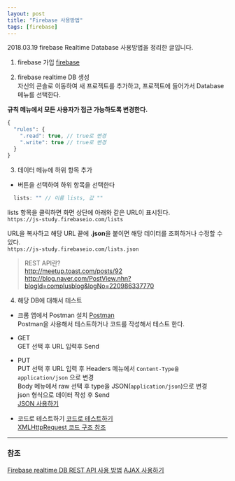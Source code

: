 ```yaml
---
layout: post
title: "Firebase 사용방법"
tags: [firebase]
---
```


2018.03.19
firebase Realtime Database 사용방법을 정리한 글입니다.

1. firebase 가입
[firebase](https://firebase.google.com)

2. firebase realtime DB 생성  
자신의 콘솔로 이동하여 새 프로젝트를 추가하고, 프로젝트에 들어가서 Database 메뉴를 선택한다.  

**규칙 메뉴에서 모든 사용자가 접근 가능하도록 변경한다.**
```js
{
  "rules": {
    ".read": true, // true로 변경
    ".write": true // true로 변경
  }
}
```

3. 데이터 메뉴에 하위 항목 추가
+ 버튼을 선택하여 하위 항목을 선택한다 
```js
  lists: "" // 이름 lists, 값 ""
```

lists 항목을 클릭하면 화면 상단에 아래와 같은 URL이 표시된다.  
`https://js-study.firebaseio.com/lists`

URL을 복사하고 해당 URL 끝에 **.json**을 붙이면 해당 데이터를 조회하거나 수정할 수 있다.  
`https://js-study.firebaseio.com/lists.json`

> REST API란?  
> http://meetup.toast.com/posts/92  
> http://blog.naver.com/PostView.nhn?blogId=complusblog&logNo=220986337770  

4. 해당 DB에 대해서 테스트

* 크롬 앱에서 Postman 설치 [Postman](https://www.getpostman.com/apps)  
Postman을 사용해서 테스트하거나 코드를 작성해서 테스트 한다.

+ GET  
GET 선택 후 URL 입력후 Send

+ PUT  
PUT 선택 후 URL 입력 후 Headers 메뉴에서 `Content-Type을 application/json` 으로 변경  
Body 메뉴에서 raw 선택 후 type을 JSON(`application/json`)으로 변경  
json 형식으로 데이터 작성 후 Send  
[JSON 사용하기](https://www.w3schools.com/js/js_json_intro.asp)
  
  
* 코드로 테스트하기
[코드로 테스트하기](https://jsbin.com/sugipawuyu/edit?html,js,console,output)  
[XMLHttpRequest 코드 구조 참조](https://gist.github.com/EtienneR/2f3ab345df502bd3d13e)  

***

### 참조
[Firebase realtime DB REST API 사용 방법](https://firebase.google.com/docs/reference/rest/database/)
[AJAX 사용하기](https://developer.mozilla.org/ko/docs/Web/Guide/AJAX/Getting_Started)

  
